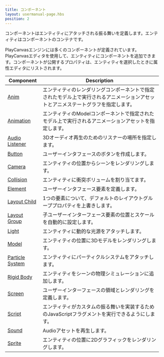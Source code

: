 ```yaml
---
title: コンポーネント
layout: usermanual-page.hbs
position: 2
---
```


コンポーネントはエンティティにアタッチされる振る舞いを定義します。エンティティはコンポーネントのコンテナです。

PlayCanvasエンジンには多くのコンポーネントが定義されています。PlayCanvasエディタを使用して、エンティティにコンポーネントを追加できます。コンポーネントが公開するプロパティは、エンティティを選択したときに属性エディタにリストされます。

| Component                                                       | Description |
|-----------------------------------------------------------------|-------------|
| [Anim](/user-manual/packs/components/anim)                      | エンティティのレンダリングコンポーネントで指定されたモデル上で実行されるアニメーションアセットとアニメステートグラフを指定します。 |
| [Animation](/user-manual/packs/components/animation)            | エンティティのModelコンポーネントで指定されたモデル上で実行されるアニメーションアセットを指定します。 |
| [Audio Listener](/user-manual/packs/components/audiolistener)   | 3Dオーディオ再生のためのリスナーの場所を指定します。 |
| [Button](/user-manual/packs/components/button)                  | ユーザーインタフェースのボタンを作成します。 |
| [Camera](/user-manual/packs/components/camera)                  | エンティティの位置からシーンをレンダリングします。 |
| [Collision](/user-manual/packs/components/collision)            | エンティティに衝突ボリュームを割り当てます。 |
| [Element](/user-manual/packs/components/element)                | ユーザーインタフェース要素を定義します。 |
| [Layout Child](/user-manual/packs/components/layout-child)      | 1つの要素について、デフォルトのレイアウトグループプロパティを上書きします。 |
| [Layout Group](/user-manual/packs/components/layout-group)      | 子ユーザーインターフェース要素の位置とスケールを自動的に設定します。 |
| [Light](/user-manual/packs/components/light)                    | エンティティに動的な光源をアタッチします。 |
| [Model](/user-manual/packs/components/model)                    | エンティティの位置に3Dモデルをレンダリングします。 |
| [Particle System](/user-manual/packs/components/particlesystem) | エンティティにパーティクルシステムをアタッチします。 |
| [Rigid Body](/user-manual/packs/components/rigidbody)           | エンティティをシーンの物理シミュレーションに追加します。 |
| [Screen](/user-manual/packs/components/screen)                  | ユーザーインターフェースの領域とレンダリングを定義します。 |
| [Script](/user-manual/packs/components/script)                  | エンティティがカスタムの振る舞いを実装するためのJavaScriptフラグメントを実行できるようにします。 |
| [Sound](/user-manual/packs/components/sound)                    | Audioアセットを再生します。 |
| [Sprite](/user-manual/packs/components/sprite)                  | エンティティの位置に2Dグラフィックをレンダリングします。 |
